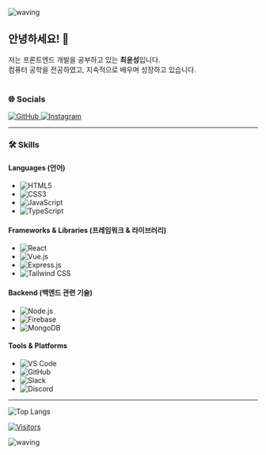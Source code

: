 ![waving](https://capsule-render.vercel.app/api?type=waving&height=200&color=gradient&text=Hi,%20my%20name%20is%20Yunsung&textBg=false&section=header&reversal=false&fontAlign=50)

## 안녕하세요! 👋
저는 프론트엔드 개발을 공부하고 있는 **최윤성**입니다.<br />
컴퓨터 공학을 전공하였고, 지속적으로 배우며 성장하고 있습니다. <br /><br />

### 🌐 Socials
<a href="https://github.com/cho1ys" target="_blank">
<img src="https://img.shields.io/badge/github-%2324292e.svg?&style=for-the-badge&logo=github&logoColor=white" alt="GitHub" />
</a>
<a href="https://instagram.com/cho1ys" target="_blank">
<img src="https://img.shields.io/badge/instagram-%23000000.svg?&style=for-the-badge&logo=instagram&logoColor=white&color=dd2a7b" alt="Instagram" />
</a>

---

### 🛠 Skills

#### **Languages** (언어)
- ![HTML5](https://img.shields.io/badge/HTML5-E34F26?style=flat&logo=HTML5&logoColor=white)
- ![CSS3](https://img.shields.io/badge/CSS3-1572B6?style=flat&logo=CSS3&logoColor=white)
- ![JavaScript](https://img.shields.io/badge/JavaScript-F7Df1E?style=flat&logo=JavaScript&logoColor=white)
- ![TypeScript](https://img.shields.io/badge/TypeScript-007ACC?style=flat&logo=TypeScript&logoColor=white)


#### **Frameworks & Libraries** (프레임워크 & 라이브러리)
- ![React](https://img.shields.io/badge/React-61DAFB?style=flat&logo=React&logoColor=black)
- ![Vue.js](https://img.shields.io/badge/Vue.js-4FC08D?style=flat&logo=Vue.js&logoColor=white)
- ![Express.js](https://img.shields.io/badge/Express.js-000000?style=flat&logo=Express&logoColor=white)
- ![Tailwind CSS](https://img.shields.io/badge/Tailwind%20CSS-06B6D4?style=flat&logo=Tailwind%20CSS&logoColor=white)


#### **Backend** (백엔드 관련 기술)
- ![Node.js](https://img.shields.io/badge/Node.js-339933?style=flat&logo=Node.js&logoColor=white)
- ![Firebase](https://img.shields.io/badge/Firebase-FFCA28?style=flat&logo=Firebase&logoColor=white)
- ![MongoDB](https://img.shields.io/badge/MongoDB-47A248?style=flat&logo=MongoDB&logoColor=white)


#### **Tools & Platforms**
- ![VS Code](https://img.shields.io/badge/Visual%20Studio%20Code-007ACC?style=flat&logo=Visual%20Studio%20Code&logoColor=white)
- ![GitHub](https://img.shields.io/badge/GitHub-181717?style=flat&logo=GitHub&logoColor=white) 
- ![Slack](https://img.shields.io/badge/Slack-4A154B?style=flat&logo=Slack&logoColor=white)
- ![Discord](https://img.shields.io/badge/Discord-5865F2?style=flat&logo=Discord&logoColor=white)

---
![Top Langs](https://github-readme-stats.vercel.app/api/top-langs/?username=cho1ys&layout=compact)

[![Visitors](https://hits.seeyoufarm.com/api/count/incr/badge.svg?url=https%3A%2F%2Fgithub.com%2Fcho1ys%2Fhit-counter&count_bg=%23667DCC&title_bg=%2394EDFC&icon=&icon_color=%23000000&title=Visitors&edge_flat=false)](https://hits.seeyoufarm.com)


![waving](https://capsule-render.vercel.app/api?type=waving&height=200&color=gradient&textBg=false&section=footer&reversal=false&fontAlign=50)
